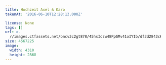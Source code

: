 ```yaml
---
title: Hochzeit Axel & Karo
takenAt: '2016-06-10T12:28:13.000Z'

license: None
tags: []
url: >-
  //images.ctfassets.net/bncv3c2gt878/45hsIczw48PpSMv41oIYIb/df3d2843c669e5183868a0d54bac0fa6/hochzeit-axel--karo_27897120740_o
size: 4567225
image:
  width: 4310
  height: 2868
---
```

